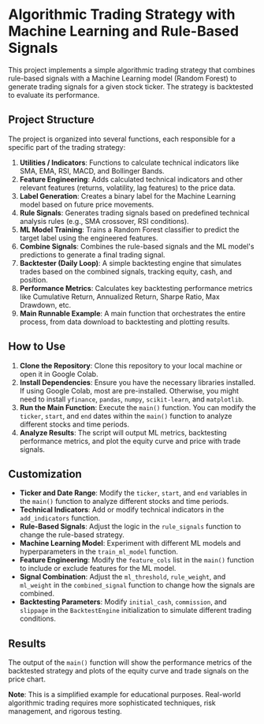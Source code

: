 # Algorithmic Trading Strategy with Machine Learning and Rule-Based Signals

This project implements a simple algorithmic trading strategy that combines rule-based signals with a Machine Learning model (Random Forest) to generate trading signals for a given stock ticker. The strategy is backtested to evaluate its performance.

## Project Structure

The project is organized into several functions, each responsible for a specific part of the trading strategy:

1.  **Utilities / Indicators**: Functions to calculate technical indicators like SMA, EMA, RSI, MACD, and Bollinger Bands.
2.  **Feature Engineering**: Adds calculated technical indicators and other relevant features (returns, volatility, lag features) to the price data.
3.  **Label Generation**: Creates a binary label for the Machine Learning model based on future price movements.
4.  **Rule Signals**: Generates trading signals based on predefined technical analysis rules (e.g., SMA crossover, RSI conditions).
5.  **ML Model Training**: Trains a Random Forest classifier to predict the target label using the engineered features.
6.  **Combine Signals**: Combines the rule-based signals and the ML model's predictions to generate a final trading signal.
7.  **Backtester (Daily Loop)**: A simple backtesting engine that simulates trades based on the combined signals, tracking equity, cash, and position.
8.  **Performance Metrics**: Calculates key backtesting performance metrics like Cumulative Return, Annualized Return, Sharpe Ratio, Max Drawdown, etc.
9.  **Main Runnable Example**: A main function that orchestrates the entire process, from data download to backtesting and plotting results.

## How to Use

1.  **Clone the Repository**: Clone this repository to your local machine or open it in Google Colab.
2.  **Install Dependencies**: Ensure you have the necessary libraries installed. If using Google Colab, most are pre-installed. Otherwise, you might need to install `yfinance`, `pandas`, `numpy`, `scikit-learn`, and `matplotlib`.
3.  **Run the Main Function**: Execute the `main()` function. You can modify the `ticker`, `start`, and `end` dates within the `main()` function to analyze different stocks and time periods.
4.  **Analyze Results**: The script will output ML metrics, backtesting performance metrics, and plot the equity curve and price with trade signals.


## Customization

*   **Ticker and Date Range**: Modify the `ticker`, `start`, and `end` variables in the `main()` function to analyze different stocks and time periods.
*   **Technical Indicators**: Add or modify technical indicators in the `add_indicators` function.
*   **Rule-Based Signals**: Adjust the logic in the `rule_signals` function to change the rule-based strategy.
*   **Machine Learning Model**: Experiment with different ML models and hyperparameters in the `train_ml_model` function.
*   **Feature Engineering**: Modify the `feature_cols` list in the `main()` function to include or exclude features for the ML model.
*   **Signal Combination**: Adjust the `ml_threshold`, `rule_weight`, and `ml_weight` in the `combined_signal` function to change how the signals are combined.
*   **Backtesting Parameters**: Modify `initial_cash`, `commission`, and `slippage` in the `BacktestEngine` initialization to simulate different trading conditions.

## Results

The output of the `main()` function will show the performance metrics of the backtested strategy and plots of the equity curve and trade signals on the price chart.

**Note**: This is a simplified example for educational purposes. Real-world algorithmic trading requires more sophisticated techniques, risk management, and rigorous testing.
